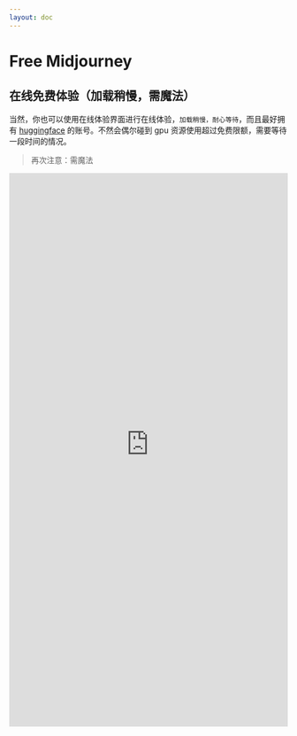 ```yaml
---
layout: doc
---
```


# Free Midjourney

## 在线免费体验（加载稍慢，需魔法）

当然，你也可以使用在线体验界面进行在线体验，`加载稍慢，耐心等待`，而且最好拥有 [huggingface](https://huggingface.co/) 的账号。不然会偶尔碰到 gpu 资源使用超过免费限额，需要等待一段时间的情况。

> 再次注意：需魔法

<iframe
	src="https://mukaist-midjourney.hf.space"
	frameborder="0"
	width="100%"
	height="1000"
></iframe>